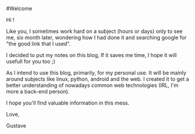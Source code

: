 #Welcome

Hi !

Like you, I sometimes work hard on a subject (hours or days) only to see me, six month later,
wondering how I had done it and searching google for "the good link that I used".

I decided to put my notes on this blog, If it saves me time, I hope it will usefull for you too
;)

As I intend to use this blog, primarily, for my personal use. It will be mainly around subjects like linux, python, android and the web. I created it to get a better understanding of nowadays
common web technologies (IRL, I'm more a back-end person).

I hope you'll find valuable information in this mess.

Love, 

Gustave

